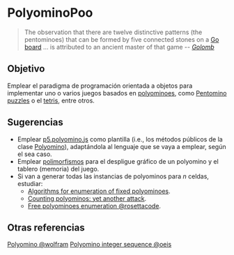 # PolyominoPoo

> The observation that there are twelve distinctive patterns (the pentominoes) that can be
> formed by five connected stones on a [Go board](https://en.wikipedia.org/wiki/Go_(game)) … is
> attributed to an ancient master of that game
> -- <cite>[Golomb][1]</cite>

[1]: https://en.wikipedia.org/wiki/Solomon_W._Golomb

## Objetivo

Emplear el paradigma de programación orientada a objetos para implementar uno o varios juegos basados en [polyominoes](https://en.wikipedia.org/wiki/Polyomino), como [Pentomino puzzles](https://en.wikipedia.org/wiki/Pentomino#Constructing_rectangular_dimensions) o el [tetris](https://en.wikipedia.org/wiki/Tetris), entre otros.

## Sugerencias

* Emplear [p5.polyomino.js](https://github.com/objetos/p5.polyomino.js) como plantilla (i.e., los métodos públicos de la clase [Polyomino](https://github.com/objetos/p5.polyomino.js/blob/master/libraries/p5.polyomino.js)), adaptándola al lenguaje que se vaya a emplear, según el sea caso.
* Emplear [polimorfismos](objetos.github.io/polymorphism/) para el despligue gráfico de un polyomino y el tablero (memoria) del juego.
* Si van a generar todas las instancias de polyominos para _n_ celdas, estudiar:
    * [Algorithms for enumeration of fixed polyominoes](https://en.wikipedia.org/wiki/Polyomino#Algorithms_for_enumeration_of_fixed_polyominoes).
    * [Counting polyominos: yet another attack](https://www.sciencedirect.com/science/article/pii/0012365X81902375?via%3Dihub).
    * [Free polyominoes enumeration @rosettacode](https://rosettacode.org/wiki/Free_polyominoes_enumeration).

## Otras referencias

[Polyomino @wolfram](https://mathworld.wolfram.com/Polyomino.html)
[Polyomino integer sequence @oeis](https://oeis.org/A000105)